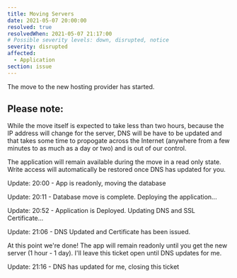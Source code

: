 ```yaml
---
title: Moving Servers
date: 2021-05-07 20:00:00
resolved: true
resolvedWhen: 2021-05-07 21:17:00
# Possible severity levels: down, disrupted, notice
severity: disrupted
affected:
  - Application
section: issue
---
```


The move to the new hosting provider has started.

## Please note:

While the move itself is expected to take less than two hours,
because the IP address will change for the server, DNS will
be have to be updated and that takes some time to propogate 
across the  Internet (anywhere from a few minutes to as much 
as a day or two) and is out of our control.

The application will remain available during the move in a
read only state.  Write access will automatically be restored 
once DNS has updated for you.

Update: 20:00 - App is readonly, moving the database

Update: 20:11 - Database move is complete. Deploying the application...

Update: 20:52 - Application is Deployed.  Updating DNS and SSL Certificate...

Update: 21:06 - DNS Updated and Certificate has been issued.  

At this point we're done!  The app will remain readonly until you get the new server (1 hour - 1 day).  I'll leave this ticket open until DNS updates for me.

Update: 21:16 - DNS has updated for me, closing this ticket

